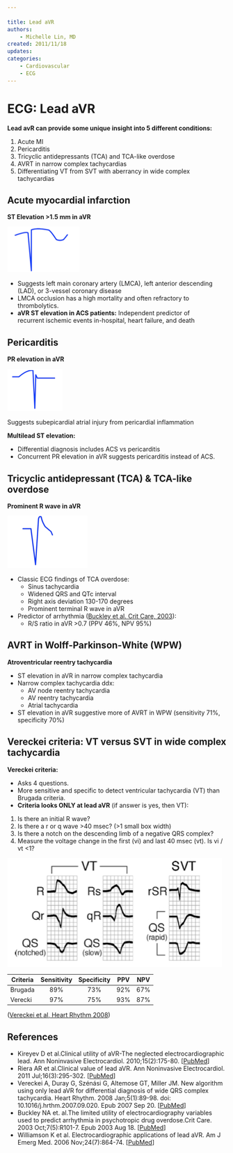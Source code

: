 ```yaml
---

title: Lead aVR
authors:
    - Michelle Lin, MD
created: 2011/11/18
updates:
categories:
    - Cardiovascular
    - ECG
---
```


# ECG: Lead aVR

**Lead avR can provide some unique insight into 5 different conditions:**

1. Acute MI
2. Pericarditis
3. Tricyclic antidepressants (TCA) and TCA-like overdose
4. AVRT in narrow complex tachycardias
5. Differentiating VT from SVT with aberrancy in wide complex tachycardias

## Acute myocardial infarction

**ST Elevation >1.5 mm in aVR**

![Example of ST elevation](image-1.png)

- Suggests left main coronary artery (LMCA), left anterior descending (LAD), or 3-vessel coronary disease
- LMCA occlusion has a high mortality and often refractory to thrombolytics.
- **aVR ST elevation in ACS patients:** Independent predictor of recurrent ischemic events in-hospital, heart failure, and death 

## Pericarditis

**PR elevation in aVR**

![Example of PR elevation](image-2.png)

Suggests subepicardial atrial injury from pericardial inflammation

**Multilead ST elevation:** 

- Differential diagnosis includes ACS vs pericarditis 
- Concurrent PR elevation in aVR suggests pericarditis instead of ACS. 

## Tricyclic antidepressant (TCA) & TCA-like overdose

**Prominent R wave in aVR**

![Example of a prominent R wave](image-3.png)

- Classic ECG findings of TCA overdose:
  - Sinus tachycardia
  - Widened QRS and QTc interval
  - Right axis deviation 130-170 degrees
  - Prominent terminal R wave in aVR
- Predictor of arrhythmia ([Buckley et al. Crit Care, 2003](http://www.ncbi.nlm.nih.gov/pubmed/12974977)):
  - R/S ratio in aVR >0.7 (PPV 46%, NPV 95%)

## AVRT in Wolff-Parkinson-White (WPW)

**Atroventricular reentry tachycardia**

- ST elevation in aVR in narrow complex tachycardia
- Narrow complex tachycardia ddx:
  - AV node reentry tachycardia 
  - AV reentry tachycardia
  - Atrial tachycardia
- ST elevation in aVR suggestive more of AVRT in WPW (sensitivity 71%, specificity 70%)

## Vereckei criteria: VT versus SVT in wide complex tachycardia

**Vereckei criteria:** 

- Asks 4 questions. 
- More sensitive and specific to detect ventricular tachycardia (VT) than Brugada criteria.
- **Criteria looks ONLY at lead aVR** (if answer is yes, then VT):

1. Is there an initial R wave?
2. Is there a r or q wave >40 msec? (>1 small box width)
3. Is there a notch on the descending limb of a negative QRS complex?
4. Measure the voltage change in the first (vi) and last 40 msec (vt). Is vi / vt &lt;1?

![Example of VT vs SVT](image-4.png)

| Criteria | Sensitivity | Specificity | PPV | NPV |
| -------- | :---------: | :---------: | :-: | :-: |
| Brugada  |     89%     |     73%     | 92% | 67% |
| Verecki  |     97%     |     75%     | 93% | 87% |

([Vereckei et al, Heart Rhythm 2008](http://www.ncbi.nlm.nih.gov/pubmed/18180024))

## References

- Kireyev D et al.Clinical utility of aVR-The neglected electrocardiographic lead. Ann Noninvasive Electrocardiol. 2010;15(2):175-80. [[PubMed](http://www.ncbi.nlm.nih.gov/pubmed/20522059)]
- Riera AR et al.Clinical value of lead aVR. Ann Noninvasive Electrocardiol. 2011 Jul;16(3):295-302. [[PubMed](http://www.ncbi.nlm.nih.gov/pubmed/21762258)]
- Vereckei A, Duray G, Szénási G, Altemose GT, Miller JM. New algorithm using only lead aVR for differential diagnosis of wide QRS complex tachycardia. Heart Rhythm. 2008 Jan;5(1):89-98. doi: 10.1016/j.hrthm.2007.09.020. Epub 2007 Sep 20. [[PubMed](http://www.ncbi.nlm.nih.gov/pubmed/18180024)]
- Buckley NA et. al.The limited utility of electrocardiography variables used to predict arrhythmia in psychotropic drug overdose.Crit Care. 2003 Oct;7(5):R101-7. Epub 2003 Aug 18. [[PubMed](http://www.ncbi.nlm.nih.gov/pubmed/12974977)]
- Williamson K et al. Electrocardiographic applications of lead aVR. Am J Emerg Med. 2006 Nov;24(7):864-74. [[PubMed](http://www.ncbi.nlm.nih.gov/pubmed/17098112)]
